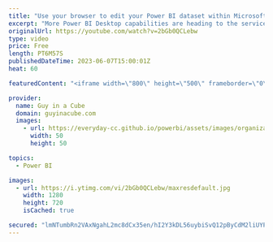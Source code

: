 ```yaml
---
title: "Use your browser to edit your Power BI dataset within Microsoft Fabric"
excerpt: "More Power BI Desktop capabilities are heading to the service. Modeling in the web is the latest addition. Now Mac users can enjoy editing capabilities! Emily joins us to tell us more!  Edit your data model in the Power BI Service (Preview) https://powerbi.microsoft.com/blog/edit-your-data-model-in-the-power-bi-service-public-preview-opt-in/"
originalUrl: https://youtube.com/watch?v=2bGb0QCLebw
type: video
price: Free
length: PT6M57S
publishedDateTime: 2023-06-07T15:00:01Z
heat: 60

featuredContent: "<iframe width=\"800\" height=\"500\" frameborder=\"0\" src=\"https://www.youtube.com/embed/2bGb0QCLebw\" allow=\"accelerometer; autoplay; encrypted-media; gyroscope; picture-in-picture\" allowfullscreen></iframe>"

provider:
  name: Guy in a Cube
  domain: guyinacube.com
  images:
    - url: https://everyday-cc.github.io/powerbi/assets/images/organizations/guyinacube.com-50x50.jpg
      width: 50
      height: 50

topics:
  - Power BI

images:
  - url: https://i.ytimg.com/vi/2bGb0QCLebw/maxresdefault.jpg
    width: 1280
    height: 720
    isCached: true

secured: "lmNTumbRn2VAxNgahL2mc8dCx35en/hI2Y3kDL56uybiSvQ12pByCdM2liUYPRYHrFubVYImBr5zbbNDuhJKYQb5NPIetpADSrHcfrIQ07PznETfvNRXezUHo6bM4M02pUujxuagv3gWBAdflCgptpDR3M31p+HOH69eXO5PibPbIVW53T+C26vtb2ccdQiHzhKTQMVVZ2cts7v4hdxVOtBvh8/iFpdTJYOLkXYbw6/r7973GDddriY5uVpr3MGoJlQmBdY3U2M1gdPf5eNmNnSGe5aaWe2yZ662zFUbmHq6Q/UVOs7W/i0ikvcJ6RGMrLcmr/MKQbwQmUI7bpWOrrN4qNVezoNfCDGJ+k146cHtMWUhM2k80Q5+iT9vzCFVznPXgeznbHJhyhjxRrqxEdqs9QxcuJ0lM6JbnZH7wmI=;nyBdoK/alHyUT1XL85nXRw=="
---
```


